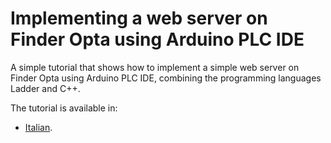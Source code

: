 # Implementing a web server on Finder Opta using Arduino PLC IDE

A simple tutorial that shows how to implement a simple web server on Finder
Opta using Arduino PLC IDE, combining the programming languages Ladder and C++.

The tutorial is available in:

* [Italian](./content-it.md).
